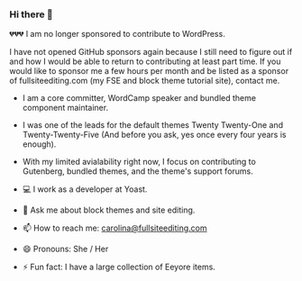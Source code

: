 ### Hi there 👋
 
💔💔💔 I am no longer sponsored to contribute to WordPress.

I have not opened GitHub sponsors again because I still need to figure out if and how
I would be able to return to contributing at least part time.
If you would like to sponsor me a few hours per month and be listed as a
sponsor of fullsiteediting.com (my FSE and block theme tutorial site), contact me.
  
- I am a core committer, WordCamp speaker and bundled theme component maintainer.
- I was one of the leads for the default themes Twenty Twenty-One and Twenty-Twenty-Five (And before you ask, yes once every four years is enough).
- With my limited avialability right now, I focus on contributing to Gutenberg, bundled themes, and the theme's support forums.
  
- 💻 I work as a developer at Yoast.
- 💬 Ask me about block themes and site editing.
- 📫 How to reach me: carolina@fullsiteediting.com
- 😄 Pronouns: She / Her
- ⚡ Fun fact: I have a large collection of Eeyore items.
